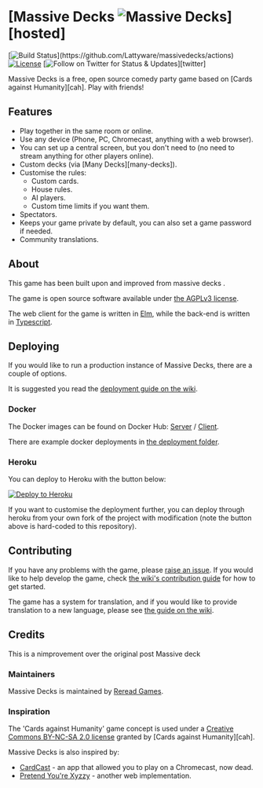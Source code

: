 # [Massive Decks ![Massive Decks](https://raw.githubusercontent.com/Lattyware/massivedecks/master/client/assets/images/icon.png)][hosted]

[![Build Status](https://img.shields.io/github/workflow/status/Lattyware/massivedecks/Build%20and%20publish%20docker%20images.)](https://github.com/Lattyware/massivedecks/actions)
[![License](https://img.shields.io/github/license/Lattyware/massivedecks)](LICENSE)
[![Follow on Twitter for Status & Updates](https://img.shields.io/twitter/follow/Massive_Decks?label=Status%20%26%20Updates&style=social)][twitter]

Massive Decks is a free, open source comedy party game based on [Cards against Humanity][cah]. Play with friends!

## Features

 - Play together in the same room or online.
 - Use any device (Phone, PC, Chromecast, anything with a web browser).
 - You can set up a central screen, but you don't need to (no need to stream anything for other players online).
 - Custom decks (via [Many Decks][many-decks]).
 - Customise the rules:
   - Custom cards.
   - House rules.
   - AI players.
   - Custom time limits if you want them.
 - Spectators.
 - Keeps your game private by default, you can also set a game password if needed.
 - Community translations.

## About
This game has been built upon and improved from massive decks .

The game is open source software available under [the AGPLv3 license](LICENSE).

The web client for the game is written in [Elm][elm], while the back-end is written in [Typescript][typescript].

[elm]: https://elm-lang.org/
[typescript]: https://www.typescriptlang.org/

## Deploying

If you would like to run a production instance of Massive Decks, there are a couple of options.

It is suggested you read the [deployment guide on the wiki][deployment-guide].

[deployment-guide]: https://github.com/Lattyware/massivedecks/wiki/Deploying

### Docker

The Docker images can be found on Docker Hub: [Server](https://hub.docker.com/r/massivedecks/server) / [Client](https://hub.docker.com/r/massivedecks/client).

There are example docker deployments in [the deployment folder](deployment).

### Heroku

You can deploy to Heroku with the button below:

[![Deploy to Heroku](https://www.herokucdn.com/deploy/button.svg)](https://heroku.com/deploy?template=https://github.com/Lattyware/massivedecks)

If you want to customise the deployment further, you can deploy through heroku from your own fork of the project with
modification (note the button above is hard-coded to this repository).

## Contributing

If you have any problems with the game, please [raise an issue][issue]. If you would like to help develop the game,
check [the wiki's contribution guide][contributing] for how to get started.

The game has a system for translation, and if you would like to provide translation to a new language, please see
[the guide on the wiki][translation].

[issue]: https://github.com/Lattyware/massivedecks/issues/new
[contributing]: https://github.com/Lattyware/massivedecks/wiki/Contributing
[translation]: https://github.com/Lattyware/massivedecks/wiki/Translation

## Credits

This is a nimprovement over the original post Massive deck
### Maintainers

Massive Decks is maintained by [Reread Games][reread].

[reread]: https://www.rereadgames.com/

### Inspiration

The 'Cards against Humanity' game concept is used under a [Creative Commons BY-NC-SA 2.0 license][cah-license] granted
by [Cards against Humanity][cah].

[cah-license]: https://creativecommons.org/licenses/by-nc-sa/2.0/

Massive Decks is also inspired by:
* [CardCast][cardcast] - an app that allowed you to play on a Chromecast, now dead.
* [Pretend You're Xyzzy][xyzzy] - another web implementation.

[cardcast]: https://www.cardcastgame.com/
[xyzzy]: http://pretendyoure.xyz/zy/
